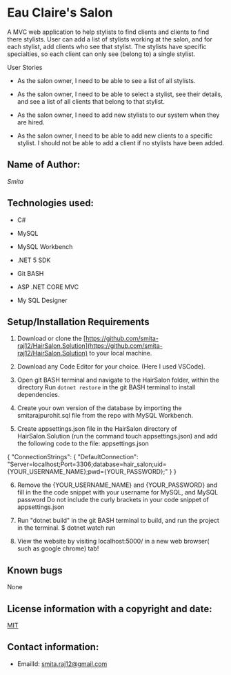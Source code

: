 # Eau Claire's Salon

A MVC web application to help stylists to find clients and clients to find there stylists. User can add a list of stylists working at the salon, and for each stylist, add clients who see that stylist. The stylists have specific specialties, so each client can only see (belong to) a single stylist.

User Stories

* As the salon owner, I need to be able to see a list of all stylists.

* As the salon owner, I need to be able to select a stylist, see their details, and see a  list of all clients that belong to that stylist.

* As the salon owner, I need to add new stylists to our system when they are hired.

* As the salon owner, I need to be able to add new clients to a specific stylist. I should not be able to add a client if no stylists have been added.


## Name of Author:

   _Smita_

## Technologies used:

* C#

* MySQL

* MySQL Workbench

* .NET 5 SDK

* Git BASH

* ASP .NET CORE MVC

* My SQL Designer

## Setup/Installation Requirements

1. Download or clone the [https://github.com/smita-raj12/HairSalon.Solution](https://github.com/smita-raj12/HairSalon.Solution) to your local machine.

2. Download any Code Editor for your choice. (Here I used VSCode).

3. Open git BASH terminal and navigate to the HairSalon folder, within the directory
Run `dotnet restore` in the git BASH terminal to install dependencies. 

4. Create your own version of the database by importing the smitarajpurohit.sql file from the repo with MySQL Workbench.

5. Create appsettings.json file in the HairSalon directory of HairSalon.Solution (run the command touch appsettings.json) and add the following code to the file: appsettings.json

  {
    "ConnectionStrings":
    {
      "DefaultConnection": "Server=localhost;Port=3306;database=hair_salon;uid={YOUR_USERNAME_NAME};pwd={YOUR_PASSWORD};"
    }
  }
  

6. Remove the {YOUR_USERNAME_NAME} and {YOUR_PASSWORD} and fill in the the code snippet with your username for MySQL, and MySQL password Do not include the curly brackets in your code snippet of appsettings.json

7. Run "dotnet build" in the git BASH terminal to build, and run the project in the terminal. $ dotnet watch run

8. View the website by visiting localhost:5000/ in a new web browser( such as google chrome) tab!


## Known bugs

None 

## License information with a copyright and date:

 [MIT](https://opensource.org/licenses/MIT)

## Contact information:
   
* EmailId: smita.raj12@gmail.com

